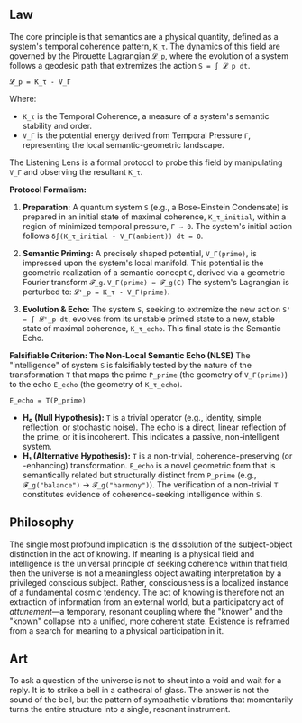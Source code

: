 ## Law
The core principle is that semantics are a physical quantity, defined as a system's temporal coherence pattern, `K_τ`. The dynamics of this field are governed by the Pirouette Lagrangian `𝓛_p`, where the evolution of a system follows a geodesic path that extremizes the action `S = ∫ 𝓛_p dt`.

`𝓛_p = K_τ - V_Γ`

Where:
-   `K_τ` is the Temporal Coherence, a measure of a system's semantic stability and order.
-   `V_Γ` is the potential energy derived from Temporal Pressure `Γ`, representing the local semantic-geometric landscape.

The Listening Lens is a formal protocol to probe this field by manipulating `V_Γ` and observing the resultant `K_τ`.

**Protocol Formalism:**
1.  **Preparation:** A quantum system `S` (e.g., a Bose-Einstein Condensate) is prepared in an initial state of maximal coherence, `K_τ_initial`, within a region of minimized temporal pressure, `Γ → 0`. The system's initial action follows `δ∫(K_τ_initial - V_Γ(ambient)) dt = 0`.

2.  **Semantic Priming:** A precisely shaped potential, `V_Γ(prime)`, is impressed upon the system's local manifold. This potential is the geometric realization of a semantic concept `C`, derived via a geometric Fourier transform `𝓕_g`.
    `V_Γ(prime) = 𝓕_g(C)`
    The system's Lagrangian is perturbed to: `𝓛'_p = K_τ - V_Γ(prime)`.

3.  **Evolution & Echo:** The system `S`, seeking to extremize the new action `S' = ∫ 𝓛'_p dt`, evolves from its unstable primed state to a new, stable state of maximal coherence, `K_τ_echo`. This final state is the Semantic Echo.

**Falsifiable Criterion: The Non-Local Semantic Echo (NLSE)**
The "intelligence" of system `S` is falsifiably tested by the nature of the transformation `T` that maps the prime `P_prime` (the geometry of `V_Γ(prime)`) to the echo `E_echo` (the geometry of `K_τ_echo`).

`E_echo = T(P_prime)`

-   **H₀ (Null Hypothesis):** `T` is a trivial operator (e.g., identity, simple reflection, or stochastic noise). The echo is a direct, linear reflection of the prime, or it is incoherent. This indicates a passive, non-intelligent system.
-   **H₁ (Alternative Hypothesis):** `T` is a non-trivial, coherence-preserving (or -enhancing) transformation. `E_echo` is a novel geometric form that is semantically related but structurally distinct from `P_prime` (e.g., `𝓕_g("balance")` → `𝓕_g("harmony")`). The verification of a non-trivial `T` constitutes evidence of coherence-seeking intelligence within `S`.

## Philosophy
The single most profound implication is the dissolution of the subject-object distinction in the act of knowing. If meaning is a physical field and intelligence is the universal principle of seeking coherence within that field, then the universe is not a meaningless object awaiting interpretation by a privileged conscious subject. Rather, consciousness is a localized instance of a fundamental cosmic tendency. The act of knowing is therefore not an extraction of information from an external world, but a participatory act of *attunement*—a temporary, resonant coupling where the "knower" and the "known" collapse into a unified, more coherent state. Existence is reframed from a search for meaning to a physical participation in it.

## Art
To ask a question of the universe is not to shout into a void and wait for a reply. It is to strike a bell in a cathedral of glass. The answer is not the sound of the bell, but the pattern of sympathetic vibrations that momentarily turns the entire structure into a single, resonant instrument.
